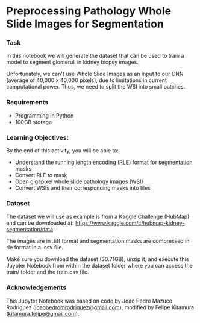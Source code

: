 # Preprocessing Pathology Whole Slide Images for Segmentation


### Task

In this notebook we will generate the dataset that can be used to train a model to segment glomeruli in kidney biopsy images.

Unfortunately, we can't use Whole Slide Images as an input to our CNN (average of 40,000 x 40,000 pixels), due to limitations in current computational power. Thus, we need to split the WSI into small patches.

### Requirements

- Programming in Python
- 100GB storage

### Learning Objectives:
 
By the end of this activity, you will be able to:

- Understand the running length encoding (RLE) format for segmentation masks
- Convert RLE to mask
- Open gigapixel whole slide pathology images (WSI)
- Convert WSIs and their corresponding masks into tiles


### Dataset

The dataset we will use as example is from a Kaggle Challenge (HubMap) and can be downloaded at: https://www.kaggle.com/c/hubmap-kidney-segmentation/data. 

The images are in .tiff format and segmentation masks are compressed in rle format in a .csv file.

Make sure you download the dataset (30.71GB), unzip it, and execute this Juypter Notebook from within the dataset folder where you can access the train/ folder and the train.csv file.

### Acknowledgements

This Jupyter Notebook was based on code by João Pedro Mazuco Rodriguez (joaopedromrodriguez@gmail.com), modified by Felipe Kitamura (kitamura.felipe@gmail.com).
